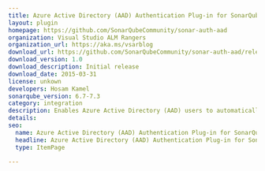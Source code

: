 ```yaml
---
title: Azure Active Directory (AAD) Authentication Plug-in for SonarQube
layout: plugin
homepage: https://github.com/SonarQubeCommunity/sonar-auth-aad
organization: Visual Studio ALM Rangers
organization_url: https://aka.ms/vsarblog
download_url: https://github.com/SonarQubeCommunity/sonar-auth-aad/releases/download/1.0/sonar-auth-aad-plugin-1.0.jar
download_version: 1.0
download_description: Initial release
download_date: 2015-03-31
license: unkown
developers: Hosam Kamel
sonarqube_version: 6.7-7.3
category: integration
description: Enables Azure Active Directory (AAD) users to automatically be sign up (a login is created if they don't have one already) and authenticated on a SonarQube server.
details: 
seo: 
  name: Azure Active Directory (AAD) Authentication Plug-in for SonarQube
  headline: Azure Active Directory (AAD) Authentication Plug-in for SonarQube - SonarQube Plugin
  type: ItemPage

---
```


